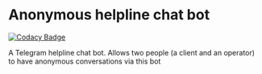 # Anonymous helpline chat bot

[![Codacy Badge](https://api.codacy.com/project/badge/Grade/230762385c5d4cb38df47e159de86cd2)](https://app.codacy.com/gh/kolayne/anonymous_helpline_chatbot?utm_source=github.com&utm_medium=referral&utm_content=kolayne/anonymous_helpline_chatbot&utm_campaign=Badge_Grade)

A Telegram helpline chat bot. Allows two people (a client and an operator) to have anonymous conversations via this bot
